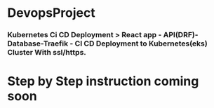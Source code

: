 # DevopsProject
### Kubernetes Ci CD Deployment > React app - API(DRF)-Database-Traefik - CI CD Deployment to Kubernetes(eks) Cluster With ssl/https.





# Step by Step instruction coming soon
